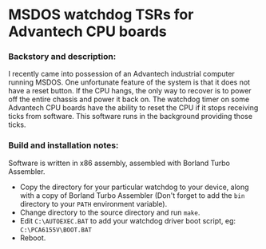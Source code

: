 # MSDOS watchdog TSRs for Advantech CPU boards


### Backstory and description:

I recently came into possession of an Advantech industrial computer running
MSDOS.  One unfortunate feature of the system is that it does not have a reset
button.  If the CPU hangs, the only way to recover is to power off the entire
chassis and power it back on.  The watchdog timer on some Advantech CPU boards
have the ability to reset the CPU if it stops receiving ticks from software.
This software runs in the background providing those ticks.

### Build and installation notes:

Software is written in x86 assembly, assembled with Borland Turbo Assembler.

- Copy the directory for your particular watchdog to your device, along with a
copy of Borland Turbo Assembler (Don't forget to add the `bin` directory to
your `PATH` environment variable).
- Change directory to the source directory and run `make`.
- Edit `C:\AUTOEXEC.BAT` to add your watchdog driver boot script,
eg: `C:\PCA6155V\BOOT.BAT`
- Reboot.
